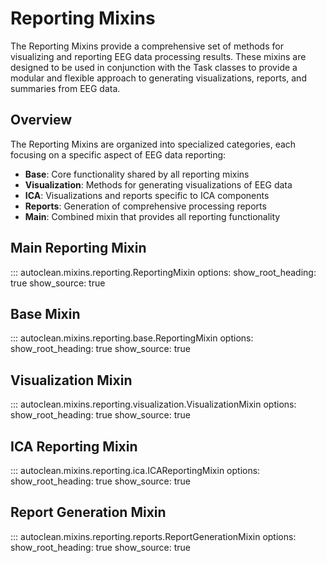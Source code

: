 # Reporting Mixins

The Reporting Mixins provide a comprehensive set of methods for visualizing and reporting EEG data processing results. These mixins are designed to be used in conjunction with the Task classes to provide a modular and flexible approach to generating visualizations, reports, and summaries from EEG data.

## Overview

The Reporting Mixins are organized into specialized categories, each focusing on a specific aspect of EEG data reporting:

- **Base**: Core functionality shared by all reporting mixins
- **Visualization**: Methods for generating visualizations of EEG data
- **ICA**: Visualizations and reports specific to ICA components
- **Reports**: Generation of comprehensive processing reports
- **Main**: Combined mixin that provides all reporting functionality

## Main Reporting Mixin

::: autoclean.mixins.reporting.ReportingMixin
    options:
      show_root_heading: true
      show_source: true

## Base Mixin

::: autoclean.mixins.reporting.base.ReportingMixin
    options:
      show_root_heading: true
      show_source: true

## Visualization Mixin

::: autoclean.mixins.reporting.visualization.VisualizationMixin
    options:
      show_root_heading: true
      show_source: true

## ICA Reporting Mixin

::: autoclean.mixins.reporting.ica.ICAReportingMixin
    options:
      show_root_heading: true
      show_source: true

## Report Generation Mixin

::: autoclean.mixins.reporting.reports.ReportGenerationMixin
    options:
      show_root_heading: true
      show_source: true
